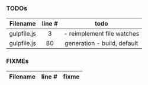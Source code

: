 ### TODOs
| Filename | line # | todo
|:--------:|:------:|:------:
| gulpfile.js | 3 | - reimplement file watches
| gulpfile.js | 80 | generation - build, default


### FIXMEs
| Filename | line # | fixme
|:--------:|:------:|:------:
